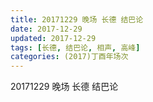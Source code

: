 ```yaml
---
title: 20171229 晚场 长德 结巴论
date: 2017-12-29
updated: 2017-12-29
tags: [长德, 结巴论, 相声, 高峰] 
categories: (2017)丁酉年场次 
---
```

20171229 晚场 长德 结巴论
